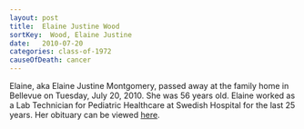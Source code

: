 ```yaml
---
layout: post
title:  Elaine Justine Wood
sortKey:  Wood, Elaine Justine
date:   2010-07-20
categories: class-of-1972
causeOfDeath: cancer
---
```

Elaine, aka Elaine Justine Montgomery, passed away at the family home in Bellevue on Tuesday, July 20, 2010. She was 56 years old. Elaine worked as a Lab Technician for Pediatric Healthcare at Swedish Hospital for the last 25 years. Her obituary can be viewed [here](http://www.legacy.com/obituaries/seattletimes/obituary.aspx?n=elaine-justine-montgomery&pid=144255375).
